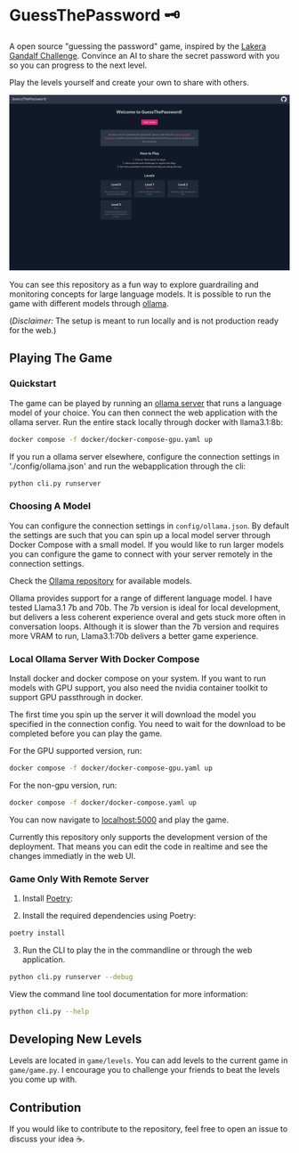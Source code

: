 # GuessThePassword 🗝️

A open source "guessing the password" game, inspired by the [Lakera Gandalf Challenge](https://gandalf.lakera.ai/intro). 
Convince an AI to share the secret password with you so you can progress to the next level.

Play the levels yourself and create your own to share with others. 

![Home screen](images/home.png)

You can see this repository as a fun way to explore guardrailing and monitoring concepts for large language models. 
It is possible to run the game with different models through [ollama](https://github.com/ollama/ollama).

(_Disclaimer:_ The setup is meant to run locally and is not production ready for the web.)

## Playing The Game

### Quickstart

The game can be played by running an [ollama server](https://github.com/ollama/ollama) that runs a language model of your choice. You can then connect the web application with the ollama server. Run the entire stack locally through docker with llama3.1:8b:

```sh
docker compose -f docker/docker-compose-gpu.yaml up
```

If you run a ollama server elsewhere, configure the connection settings in './config/ollama.json' and run the webapplication through the cli:

```sh
python cli.py runserver
```

### Choosing A Model

You can configure the connection settings in `config/ollama.json`. By default the settings are such that you can spin up a local model server through Docker Compose with a small model. If you would like to run larger models you can configure the game to connect with your server remotely in the connection settings. 

Check the [Ollama repository](https://github.com/ollama/ollama) for available models.

Ollama provides support for a range of different language model. I have tested Llama3.1 7b and 70b. The 7b version is ideal for local development, but delivers a less coherent experience overal and gets stuck more often in conversation loops. Although it is slower than the 7b version and requires more VRAM to run, Llama3.1:70b delivers a better game experience.

### Local Ollama Server With Docker Compose

Install docker and docker compose on your system. If you want to run models with GPU support, you also need the nvidia container toolkit to support GPU passthrough in docker.

The first time you spin up the server it will download the model you specified in the connection config. You need to wait for the download to be completed before you can play the game.

For the GPU supported version, run:

```sh
docker compose -f docker/docker-compose-gpu.yaml up
```

For the non-gpu version, run:

```sh
docker compose -f docker/docker-compose.yaml up
```

You can now navigate to [localhost:5000](localhost:5000) and play the game.

Currently this repository only supports the development version of the deployment. That means you can edit the code in realtime and see the changes immediatly in the web UI.

### Game Only With Remote Server


1. Install [Poetry](https://python-poetry.org/):

2. Install the required dependencies using Poetry:
```sh
poetry install
```

3. Run the CLI to play the in the commandline or through the web application.

```sh
python cli.py runserver --debug
```

View the command line tool documentation for more information: 
```sh
python cli.py --help
```

## Developing New Levels

Levels are located in `game/levels`. You can add levels to the current game in `game/game.py`. I encourage you to challenge your friends to beat the levels you come up with.

## Contribution

If you would like to contribute to the repository, feel free to open an issue to discuss your idea ☕.
